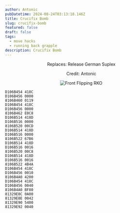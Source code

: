```yaml
---
author: Antonic
pubDatetime: 2024-08-24T03:13:18.146Z
title: Crucifix Bomb
slug: crucifix-bomb
featured: false
draft: false
tags:
  - move hacks
  - running back grapple
description: Crucifix Bomb
---
```

<center>
Replaces: Release German Suplex <p>
Credit: Antonic

![Front Flipping RKO](/assets/crucifix-bomb.gif)
</center>

```text
D106B454 418C
D106B456 0000
8106B460 0119
D106B454 418C
D106B456 0000
8106B462 E0C8
D106B514 418D
D106B516 0000
8106B520 00CD
D106B514 418D
D106B516 0000
8106B522 67B6
D106B514 418D
D106B516 0016
8106B520 00C8
D106B514 418D
D106B516 0016
8106B522 4B4A
D106B454 418C
D106B456 0010
8106B4A0 4200
D106B454 418C
D106B456 0040
8106B4A0 BF80
81329E8C 0A00
81329E8E 0042
81329E90 5400
81329E92 0040
```
